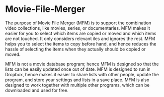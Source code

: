 Movie-File-Merger
=================

The purpose of Movie File Merger (MFM) is to support the combination video collections, like movies, series, or documentaries.
MFM makes it easier for you to select which items are copied or moved and which items are not touched.  It only considers relevant
iles and ignores the rest.
MFM helps you to select the items to copy before hand, and hence reduces the hassle of selecting the items when they actually
should be copied or moved.
 
MFM is not a movie database program; hence MFM is designed so that the lists can be easily updated once out of date.  MFM is
designed to run in Dropbox, hence makes it easier to share lists with other people, update the program, and store your settings
and lists in a save place.  MFM is also designed to work together with multiple other programs, which can be downloaded and used
for free.
